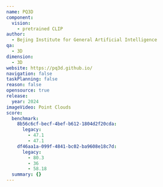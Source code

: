 ```yaml
---
name: PQ3D
component:
  vision:
    - pretrained CLIP
author:
  - Bejing Institute for General Artificial Intelligence
qa:
  - 3D
dimension:
  - 3D
website: https://pq3d.github.io/
navigation: false
taskPlanning: false
reason: false
opensource: true
release:
  year: 2024
imageVideo: Point Clouds
score:
  benchmark:
    8b56c6cf-becf-4bef-b612-1804d2f20cda:
      legacy:
        - 47.1
        - 47.1
    df46aa1a-099f-4841-bc02-ba9608e18c7d:
      legacy:
        - 80.3
        - 36
        - 58.18
  summary: {}
---
```

